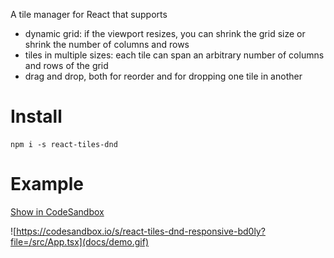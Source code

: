 A tile manager for React that supports

- dynamic grid: if the viewport resizes, you can shrink the grid size or shrink the number of columns and rows
- tiles in multiple sizes: each tile can span an arbitrary number of columns and rows of the grid
- drag and drop, both for reorder and for dropping one tile in another

# Install

```
npm i -s react-tiles-dnd
```

# Example

[Show in CodeSandbox](https://codesandbox.io/s/react-tiles-dnd-responsive-bd0ly?file=/src/App.tsx)

![https://codesandbox.io/s/react-tiles-dnd-responsive-bd0ly?file=/src/App.tsx](docs/demo.gif)
